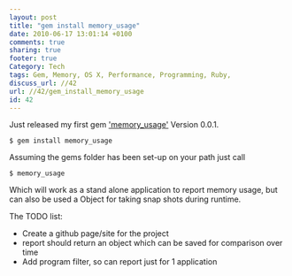 ```yaml
---
layout: post
title: "gem install memory_usage"
date: 2010-06-17 13:01:14 +0100 
comments: true
sharing: true
footer: true
Category: Tech
tags: Gem, Memory, OS X, Performance, Programming, Ruby,
discuss_url: //42
url: //42/gem_install_memory_usage
id: 42
---
```

Just released my first gem ['memory_usage'][gem] Version 0.0.1.

    $ gem install memory_usage

Assuming the gems folder has been set-up on your path just call

    $ memory_usage

Which will work as a stand alone application to report memory usage, but can also be used a Object for taking snap shots during runtime.

The TODO list:
* Create a github page/site for the project
* report should return an object which can be saved for comparison over time
* Add program filter, so can report just for 1 application

[gem]: http://rubygems.org/gems/memory_usage
